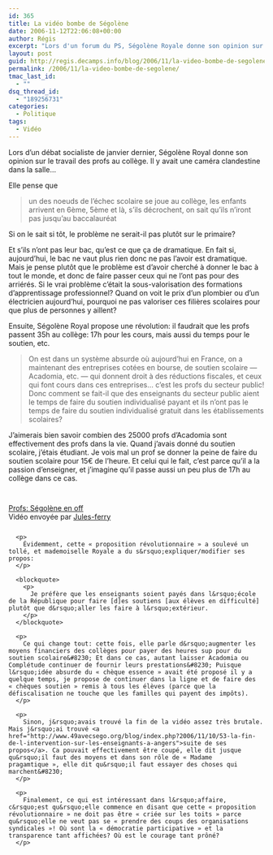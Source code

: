 ```yaml
---
id: 365
title: La vidéo bombe de Ségolène
date: 2006-11-12T22:06:08+00:00
author: Régis
excerpt: "Lors d'un forum du PS, Ségolène Royale donne son opinion sur le travail des profs au collège. Il y avait une caméra clandestine dans la sallle..."
layout: post
guid: http://regis.decamps.info/blog/2006/11/la-video-bombe-de-segolene/
permalink: /2006/11/la-video-bombe-de-segolene/
tmac_last_id:
  - ""
dsq_thread_id:
  - "189256731"
categories:
  - Politique
tags:
  - Vidéo
---
```

Lors d&rsquo;un débat socialiste de janvier dernier, Ségolène Royal donne son opinion sur le travail des profs au collège. Il y avait une caméra clandestine dans la salle&#8230;

Elle pense que

> un des noeuds de l&rsquo;échec scolaire se joue au collège, les enfants arrivent en 6ème, 5ème et là, s&rsquo;ils décrochent, on sait qu&rsquo;ils n&rsquo;iront pas jusqu&rsquo;au baccalauréat 

Si on le sait si tôt, le problème ne serait-il pas plutôt sur le primaire?

Et s&rsquo;ils n&rsquo;ont pas leur bac, qu&rsquo;est ce que ça de dramatique. En fait si, aujourd&rsquo;hui, le bac ne vaut plus rien donc ne pas l&rsquo;avoir est dramatique. Mais je pense plutôt que le problème est d&rsquo;avoir cherché à donner le bac à tout le monde, et donc de faire passer ceux qui ne l&rsquo;ont pas pour des arriérés. Si le vrai problème c&rsquo;était la sous-valorisation des formations d&rsquo;apprentissage professionnel? Quand on voit le prix d&rsquo;un plombier ou d&rsquo;un électricien aujourd&rsquo;hui, pourquoi ne pas valoriser ces filières scolaires pour que plus de personnes y aillent?

Ensuite, Ségolène Royal propose une révolution: il faudrait que les profs passent 35h au collège: 17h pour les cours, mais aussi du temps pour le soutien, etc.

> On est dans un système absurde où aujourd&rsquo;hui en France, on a maintenant des entreprises cotées en bourse, de soutien scolaire &#8212; Acadomia, etc. &#8212; qui donnent droit à des réductions fiscales, et ceux qui font cours dans ces entreprises&#8230; c&rsquo;est les profs du secteur public! Donc comment se fait-il que des enseignants du secteur public aient le temps de faire du soutien individualisé payant et ils n&rsquo;ont pas le temps de faire du soutien individualisé gratuit dans les établissements scolaires? 

J&rsquo;aimerais bien savoir combien des 25000 profs d&rsquo;Acadomia sont effectivement des profs dans la vie. Quand j&rsquo;avais donné du soutien scolaire, j&rsquo;étais étudiant. Je vois mal un prof se donner la peine de faire du soutien scolaire pour 15€ de l&rsquo;heure. Et celui qui le fait, c&rsquo;est parce qu&rsquo;il a la passion d&rsquo;enseigner, et j&rsquo;imagine qu&rsquo;il passe aussi un peu plus de 17h au collège dans ce cas.

<div style="margin-bottom:25px;margin-top:25px;">
  <div style="width:320px;text-align:left;">
    <p>
      <br /><span style="margin-top:0px;"><a href="http://www.dailymotion.com/video/xm4ph_profs-segolene-en-off">Profs: Ségolène en off</a><br />Vidéo envoyée par <a href="http://www.dailymotion.com/Jules-ferry">Jules-ferry</a><br /></span></div> </div> 
      
      <p>
        Évidemment, cette « proposition révolutionnaire » a soulevé un tollé, et mademoiselle Royale a du s&rsquo;expliquer/modifier ses propos:
      </p>
      
      <blockquote>
        <p>
          Je préfère que les enseignants soient payés dans l&rsquo;école de la République pour faire [d]es soutiens [aux élèves en difficulté] plutôt que d&rsquo;aller les faire à l&rsquo;extérieur.
        </p>
      </blockquote>
      
      <p>
        Ce qui change tout: cette fois, elle parle d&rsquo;augmenter les moyens financiers des collèges pour payer des heures sup pour du soutien scolaire&#8230; Et dans ce cas, autant laisser Acadomia ou Complétude continuer de fournir leurs prestations&#8230; Puisque l&rsquo;idée absurde du « chèque essence » avait été proposé il y a quelque temps, je propose de continuer dans la ligne et de faire des « chèques soutien » remis à tous les élèves (parce que la défiscalisation ne touche que les familles qui payent des impôts).
      </p>
      
      <p>
        Sinon, j&rsquo;avais trouvé la fin de la vidéo assez très brutale. Mais j&rsquo;ai trouvé <a href="http://www.49avecsego.org/blog/index.php?2006/11/10/53-la-fin-de-l-intervention-sur-les-enseignants-a-angers">suite de ses propos</a>. Ca pouvait effectivement être coupé, elle dit jusque qu&rsquo;il faut des moyens et dans son rôle de « Madame pragamtique », elle dit qu&rsquo;il faut essayer des choses qui marchent&#8230;
      </p>
      
      <p>
        Finalement, ce qui est intéressant dans l&rsquo;affaire, c&rsquo;est qu&rsquo;elle commence en disant que cette « proposition révolutionnaire » ne doit pas être « criée sur les toits » parce qu&rsquo;elle ne veut pas se « prendre des coups des organisations syndicales »! Où sont la « démocratie participative » et la transparence tant affichées? Où est le courage tant prôné?
      </p>